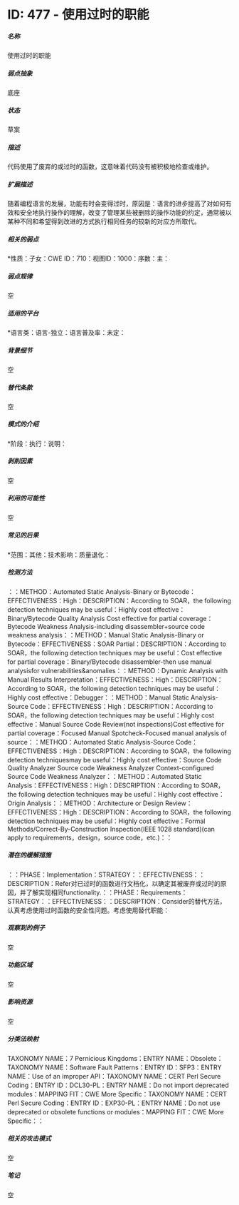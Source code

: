 # ID: 477 - 使用过时的职能
<h5>名称</h5>使用过时的职能
<h5>弱点抽象</h5>底座
<h5>状态</h5>草案
<h5>描述</h5>代码使用了废弃的或过时的函数，这意味着代码没有被积极地检查或维护。
<h5>扩展描述</h5>随着编程语言的发展，功能有时会变得过时，原因是：语言的进步提高了对如何有效和安全地执行操作的理解，改变了管理某些被删除的操作功能的约定，通常被以某种不同和希望得到改进的方式执行相同任务的较新的对应方所取代。
<h5>相关的弱点</h5>*性质：子女：CWE ID：710：视图ID：1000：序数：主：
<h5>弱点规律</h5>空
<h5>适用的平台</h5>*语言类：语言-独立：语言普及率：未定：
<h5>背景细节</h5>空
<h5>替代条款</h5>空
<h5>模式的介绍</h5>*阶段：执行：说明：
<h5>剥削因素</h5>空
<h5>利用的可能性</h5>空
<h5>常见的后果</h5>*范围：其他：技术影响：质量退化：
<h5>检测方法</h5>：：METHOD：Automated Static Analysis-Binary or Bytecode：EFFECTIVENESS：High：DESCRIPTION：According to SOAR，the following detection techniques may be useful：Highly cost effective：Binary/Bytecode Quality Analysis Cost effective for partial coverage：Bytecode Weakness Analysis-including disassembler+source code weakness analysis：：METHOD：Manual Static Analysis-Binary or Bytecode：EFFECTIVENESS：SOAR Partial：DESCRIPTION：According to SOAR，the following detection techniques may be useful：Cost effective for partial coverage：Binary/Bytecode disassembler-then use manual analysisfor vulnerabilities&anomalies：：METHOD：Dynamic Analysis with Manual Results Interpretation：EFFECTIVENESS：High：DESCRIPTION：According to SOAR，the following detection techniques may be useful：Highly cost effective：Debugger：：METHOD：Manual Static Analysis-Source Code：EFFECTIVENESS：High：DESCRIPTION：According to SOAR，the following detection techniques may be useful：Highly cost effective：Manual Source Code Review(not inspections)Cost effective for partial coverage：Focused Manual Spotcheck-Focused manual analysis of source：：METHOD：Automated Static Analysis-Source Code：EFFECTIVENESS：High：DESCRIPTION：According to SOAR，the following detection techniquesmay be useful：Highly cost effective：Source Code Quality Analyzer Source code Weakness Analyzer Context-configured Source Code Weakness Analyzer：：METHOD：Automated Static Analysis：EFFECTIVENESS：High：DESCRIPTION：According to SOAR，the following detection techniques may be useful：Highly cost effective：Origin Analysis：：METHOD：Architecture or Design Review：EFFECTIVENESS：High：DESCRIPTION：According to SOAR，the following detection techniques may be useful：Highly cost effective：Formal Methods/Correct-By-Construction Inspection(IEEE 1028 standard)(can apply to requirements，design，source code，etc.)：：
<h5>潜在的缓解措施</h5>：：PHASE：Implementation：STRATEGY：：EFFECTIVENESS：：DESCRIPTION：Refer对已过时的函数进行文档化，以确定其被废弃或过时的原因，并了解实现相同functionality.：：PHASE：Requirements：STRATEGY：：EFFECTIVENESS：：DESCRIPTION：Consider的替代方法，认真考虑使用过时函数的安全性问题。考虑使用替代职能：
<h5>观察到的例子</h5>空
<h5>功能区域</h5>空
<h5>影响资源</h5>空
<h5>分类法映射</h5>TAXONOMY NAME：7 Pernicious Kingdoms：ENTRY NAME：Obsolete：TAXONOMY NAME：Software Fault Patterns：ENTRY ID：SFP3：ENTRY NAME：Use of an improper API：TAXONOMY NAME：CERT Perl Secure Coding：ENTRY ID：DCL30-PL：ENTRY NAME：Do not import deprecated modules：MAPPING FIT：CWE More Specific：TAXONOMY NAME：CERT Perl Secure Coding：ENTRY ID：EXP30-PL：ENTRY NAME：Do not use deprecated or obsolete functions or modules：MAPPING FIT：CWE More Specific：：
<h5>相关的攻击模式</h5>空
<h5>笔记</h5>空

